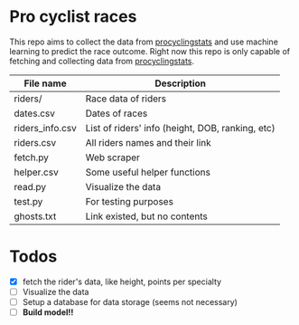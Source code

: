 # Pro cyclist races

This repo aims to collect the data from [procyclingstats](https://www.procyclingstats.com/rankings.php) and use machine learning to predict the race outcome.
Right now this repo is only capable of fetching and collecting data from [procyclingstats](https://www.procyclingstats.com/rankings.php).


| File name         | Description |
| ----------------- | ----------- |
| riders/           | Race data of riders      |
| dates.csv         | Dates of races      |
| riders_info.csv   | List of riders' info (height, DOB, ranking, etc)       |
| riders.csv        | All riders names and their link       |
| fetch.py          | Web scraper      |
| helper.csv        | Some useful helper functions      |
| read.py           | Visualize the data      |
| test.py           | For testing purposes      |
| ghosts.txt        | Link existed, but no contents      |


# Todos
- [x] fetch the rider's data, like height, points per specialty
- [ ] Visualize the data
- [ ] Setup a database for data storage (seems not necessary)
- [ ] **Build model!!**